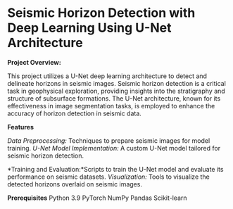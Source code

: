 # Seismic Horizon Detection with Deep Learning Using U-Net Architecture
**Project Overview:**

This project utilizes a U-Net deep learning architecture to detect and delineate horizons in seismic images. Seismic horizon detection is a critical task in geophysical exploration, providing insights into the stratigraphy and structure of subsurface formations. The U-Net architecture, known for its effectiveness in image segmentation tasks, is employed to enhance the accuracy of horizon detection in seismic data.

**Features**


*Data Preprocessing:* Techniques to prepare seismic images for model training.
_U-Net Model Implementation:_ A custom U-Net model tailored for seismic horizon detection.

*Training and Evaluation:*Scripts to train the U-Net model and evaluate its performance on seismic datasets.
_Visualization:_ Tools to visualize the detected horizons overlaid on seismic images.

**Prerequisites**
Python 3.9
PyTorch
NumPy
Pandas
Scikit-learn
